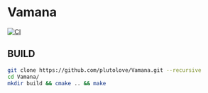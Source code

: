 # Vamana
[![CI](https://github.com/plutolove/Vamana/actions/workflows/cmake.yml/badge.svg)](https://github.com/plutolove/Vamana/actions/workflows/cmake.yml)
## BUILD
```bash
git clone https://github.com/plutolove/Vamana.git --recursive 
cd Vamana/
mkdir build && cmake .. && make
```
